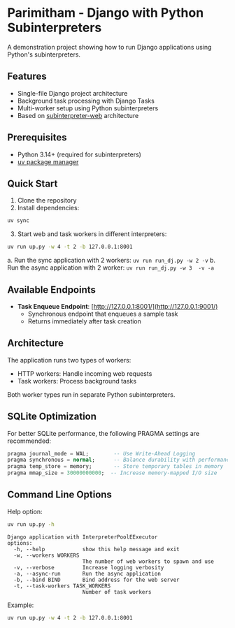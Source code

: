 # Parimitham - Django with Python Subinterpreters

A demonstration project showing how to run Django applications using Python's subinterpreters.

## Features

- Single-file Django project architecture
- Background task processing with Django Tasks
- Multi-worker setup using Python subinterpreters
- Based on [subinterpreter-web](https://github.com/tonybaloney/subinterpreter-web) architecture

## Prerequisites

- Python 3.14+ (required for subinterpreters)
- [uv package manager](https://docs.astral.sh/uv/)

## Quick Start

1. Clone the repository
2. Install dependencies:
```sh
uv sync
```

3. Start web and task workers in different interpreters:
```bash
uv run up.py -w 4 -t 2 -b 127.0.0.1:8001
```
  a. Run the sync application with 2 workers: ```uv run run_dj.py -w 2 -v```
  b. Run the async application with 2 worker: ```uv run run_dj.py -w 3  -v -a```

## Available Endpoints

- **Task Enqueue Endpoint**: [http://127.0.0.1:8001/](http://127.0.0.1:9001/)
  - Synchronous endpoint that enqueues a sample task
  - Returns immediately after task creation

## Architecture

The application runs two types of workers:
- HTTP workers: Handle incoming web requests
- Task workers: Process background tasks

Both worker types run in separate Python subinterpreters.

## SQLite Optimization

For better SQLite performance, the following PRAGMA settings are recommended:

```sql
pragma journal_mode = WAL;        -- Use Write-Ahead Logging
pragma synchronous = normal;      -- Balance durability with performance
pragma temp_store = memory;       -- Store temporary tables in memory
pragma mmap_size = 30000000000;  -- Increase memory-mapped I/O size
```

## Command Line Options

 Help option:
```bash
uv run up.py -h
```

```
Django application with InterpreterPoolEExecutor
options:
  -h, --help            show this help message and exit
  -w, --workers WORKERS
                        The number of web workers to spawn and use
  -v, --verbose         Increase logging verbosity
  -a, --async-run       Run the async application
  -b, --bind BIND       Bind address for the web server
  -t, --task-workers TASK_WORKERS
                        Number of task workers
```
Example:
```bash
uv run up.py -w 4 -t 2 -b 127.0.0.1:8001
```
